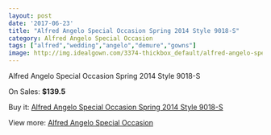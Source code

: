 ```yaml
---
layout: post
date: '2017-06-23'
title: "Alfred Angelo Special Occasion Spring 2014 Style 9018-S"
category: Alfred Angelo Special Occasion
tags: ["alfred","wedding","angelo","demure","gowns"]
image: http://img.idealgown.com/3374-thickbox_default/alfred-angelo-special-occasion-spring-2014-style-9018-s.jpg
---
```

Alfred Angelo Special Occasion Spring 2014 Style 9018-S

On Sales: **$139.5**
<a href="https://www.idealgown.com/en/alfred-angelo-special-occasion/1620-alfred-angelo-special-occasion-spring-2014-style-9018-s.html"><amp-img layout="responsive" width="600" height="600" src="//img.idealgown.com/3374-thickbox_default/alfred-angelo-special-occasion-spring-2014-style-9018-s.jpg" alt="Alfred Angelo Special Occasion Spring 2014 Style 9018-S 0" /></a>

Buy it: [Alfred Angelo Special Occasion Spring 2014 Style 9018-S](https://www.idealgown.com/en/alfred-angelo-special-occasion/1620-alfred-angelo-special-occasion-spring-2014-style-9018-s.html "Alfred Angelo Special Occasion Spring 2014 Style 9018-S")

View more: [Alfred Angelo Special Occasion](https://www.idealgown.com/en/27-alfred-angelo-special-occasion "Alfred Angelo Special Occasion")